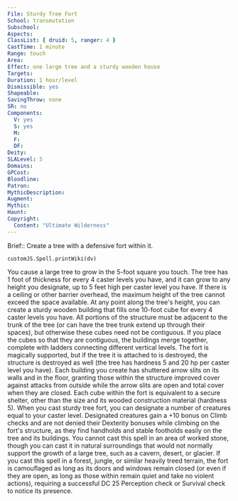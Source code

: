 ```yaml
---
File: Sturdy Tree Fort
School: transmutation
Subschool: 
Aspects: 
ClassList: { druid: 5, ranger: 4 }
CastTime: 1 minute
Range: touch
Area: 
Effect: one large tree and a sturdy wooden house
Targets: 
Duration: 1 hour/level
Dismissible: yes
Shapeable: 
SavingThrow: none
SR: no
Components:
  V: yes
  S: yes
  M: 
  F: 
  DF: 
Deity: 
SLALevel: 5
Domains: 
GPCost: 
Bloodline: 
Patron: 
MythicDescription: 
Augment: 
Mythic: 
Haunt: 
Copyright:
  Content: "Ultimate Wilderness"
---
```

Brief:: Create a tree with a defensive fort within it.

```dataviewjs
customJS.Spell.printWiki(dv)
```

You cause a large tree to grow in the 5-foot square you touch. The tree has 1 foot of thickness for every 4 caster levels you have, and it can grow to any height you designate, up to 5 feet high per caster level you have. If there is a ceiling or other barrier overhead, the maximum height of the tree cannot exceed the space available. At any point along the tree's height, you can create a sturdy wooden building that fills one 10-foot cube for every 4 caster levels you have. All portions of the structure must be adjacent to the trunk of the tree (or can have the tree trunk extend up through their spaces), but otherwise these cubes need not be contiguous. If you place the cubes so that they are contiguous, the buildings merge together, complete with ladders connecting different vertical levels. The fort is magically supported, but if the tree it is attached to is destroyed, the structure is destroyed as well (the tree has hardness 5 and 20 hp per caster level you have). Each building you create has shuttered arrow slits on its walls and in the floor, granting those within the structure improved cover against attacks from outside while the arrow slits are open and total cover when they are closed. Each cube within the fort is equivalent to a secure shelter, other than the size and its wooded construction material (hardness 5). When you cast sturdy tree fort, you can designate a number of creatures equal to your caster level. Designated creatures gain a +10 bonus on Climb checks and are not denied their Dexterity bonuses while climbing on the fort's structure, as they find handholds and stable footholds easily on the tree and its buildings. You cannot cast this spell in an area of worked stone, though you can cast it in natural surroundings that would not normally support the growth of a large tree, such as a cavern, desert, or glacier. If you cast this spell in a forest, jungle, or similar heavily treed terrain, the fort is camouflaged as long as its doors and windows remain closed (or even if they are open, as long as those within remain quiet and take no violent actions), requiring a successful DC 25 Perception check or Survival check to notice its presence.
